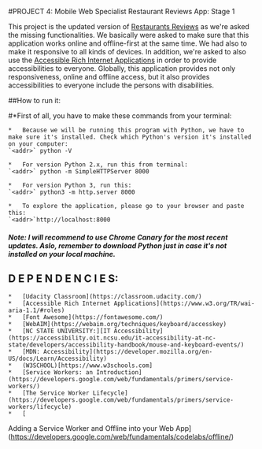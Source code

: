 #PROJECT 4: Mobile Web Specialist Restaurant Reviews App: Stage 1

This project is the updated version of [Restaurants Reviews](https://github.com/udacity/mws-restaurant-stage-1.git) as we're asked the missing functionalities. We basically were asked to make sure that this application works online and offline-first at the same time. We had also to make it responsive to all kinds of devices. In addition, we're asked to also use the [Accessible Rich Internet Applications](https://www.w3.org/TR/wai-aria-1.1/) in order to provide accessibilities to everyone. Globally, this application provides not only responsiveness, online and offline access, but it also provides accessibilities to everyone include the persons with disabilities. 

##How to run it:
    
#*First of all, you have to make these commands from your terminal:
    
    *   Because we will be running this program with Python, we have to make sure it's installed. Check which Python's version it's installed on your computer:
    `<addr>` python -V
    
    *   For version Python 2.x, run this from terminal:
    `<addr>` python -m SimpleHTTPServer 8000

    *   For version Python 3, run this:
    `<addr>` python3 -m http.server 8000

    *   To explore the application, please go to your browser and paste this:
    `<addr>`http://localhost:8000

#####   Note: I will recommend to use Chrome Canary for the most recent updates. Aslo, remember to download Python just in case it's not                    installed on your local machine.


## D E P E N D E N C I E S:

    *   [Udacity Classroom](https://classroom.udacity.com/)
    *   [Accessible Rich Internet Applications](https://www.w3.org/TR/wai-aria-1.1/#roles)
    *   [Font Awesome](https://fontawesome.com/)
    *   [WebAIM](https://webaim.org/techniques/keyboard/accesskey)
    *   [NC STATE UNIVERSITY:][IT Accessibility](https://accessibility.oit.ncsu.edu/it-accessibility-at-nc-state/developers/accessibility-handbook/mouse-and-keyboard-events/)
    *   [MDN: Accessibility](https://developer.mozilla.org/en-US/docs/Learn/Accessibility)
    *   (W3SCHOOL)[https://www.w3schools.com]
    *   [Service Workers: an Introduction](https://developers.google.com/web/fundamentals/primers/service-workers/)
    *   [The Service Worker Lifecycle](https://developers.google.com/web/fundamentals/primers/service-workers/lifecycle)
    *   [
Adding a Service Worker and Offline into your Web App](https://developers.google.com/web/fundamentals/codelabs/offline/)


     